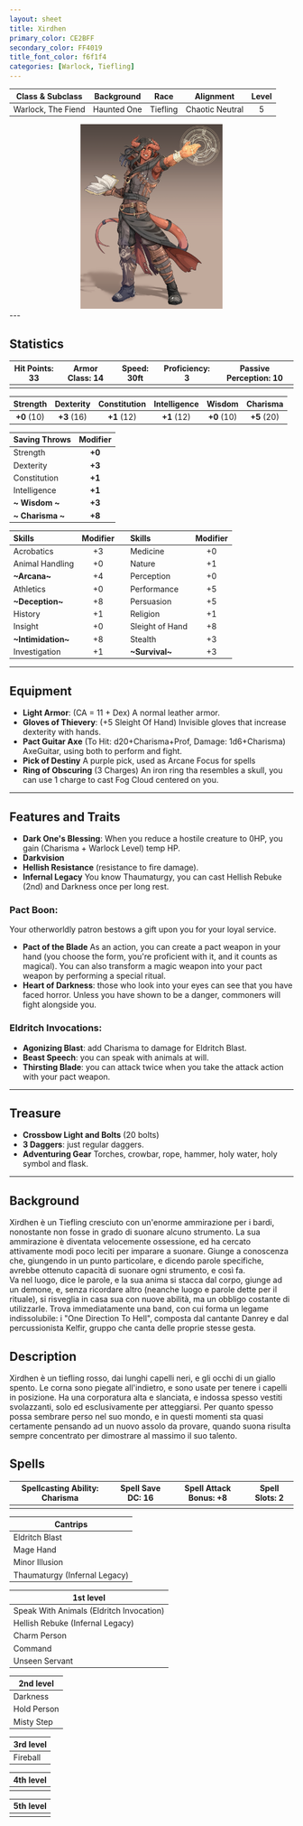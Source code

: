 ```yaml
---
layout: sheet
title: Xirdhen
primary_color: CE2BFF
secondary_color: FF4019
title_font_color: f6f1f4
categories: [Warlock, Tiefling]
---
```


| Class & Subclass| Background | Race | Alignment | Level |
|:-:|:-:|:-:|:-:|:-:|
| Warlock, The Fiend | Haunted One | Tiefling | Chaotic Neutral | 5 |

<div align="center" style="width:50%;margin:auto;">
<img src="/assets/img/Xirdhen.jpg" alt="Xirdhen" title="Xirdhen">
</div>
---

## Statistics

| Hit Points: 33 | Armor Class: 14  | Speed: 30ft | Proficiency: 3 | Passive Perception: 10 |
|-|-|-|-|-|
||||||

| Strength| Dexterity | Constitution | Intelligence | Wisdom | Charisma |
|:-:|:-:|:-:|:-:|:-:|:-:|
| **+0** (10) | **+3** (16) | **+1** (12) | **+1** (12) | **+0** (10) | **+5** (20) |

| Saving Throws | Modifier |
|:-|:-:|
| Strength | **+0** |
| Dexterity | **+3** |
| Constitution | **+1** |
| Intelligence | **+1** | 
| **~ Wisdom ~** | **+3** |
| **~ Charisma ~** | **+8** |

| Skills | Modifier | | Skills | Modifier |
|:-|:-:|:-:|:-|:-:|
| Acrobatics         | +3 || Medicine        | +0 |
| Animal Handling    | +0 || Nature          | +1 |
| **~Arcana~**       | +4 || Perception      | +0 |
| Athletics          | +0 || Performance     | +5 |
| **~Deception~**    | +8 || Persuasion      | +5 |
| History            | +1 || Religion        | +1 |
| Insight            | +0 || Sleight of Hand | +8 |
| **~Intimidation~** | +8 || Stealth         | +3 |
| Investigation      | +1 || **~Survival~**  | +3 |



---



## Equipment

- **Light Armor**: (CA = 11 + Dex) A normal leather armor.
- **Gloves of Thievery**: (+5 Sleight Of Hand) Invisible gloves that increase dexterity with hands.
- **Pact Guitar Axe** (To Hit: d20+Charisma+Prof, Damage: 1d6+Charisma) AxeGuitar, using both to perform and fight.
- **Pick of Destiny** A purple pick, used as Arcane Focus for spells
- **Ring of Obscuring** (3 Charges) An iron ring tha resembles a skull, you can use 1 charge to cast Fog Cloud centered on you.

---

## Features and Traits

- **Dark One's Blessing**: When you reduce a hostile creature to 0HP, you gain (Charisma + Warlock Level) temp HP.
- **Darkvision**
- **Hellish Resistance** (resistance to fire damage).
- **Infernal Legacy** You know Thaumaturgy, you can cast Hellish Rebuke (2nd) and Darkness once per long rest.

### Pact Boon:

Your otherworldly patron bestows a gift upon you for your loyal service.

- **Pact of the Blade** As an action, you can create a pact weapon in your hand (you choose the form, you're proficient with it, and it counts as magical). You can also transform a magic weapon into your pact weapon by performing a special ritual.
- **Heart of Darkness**: those who look into your eyes can see that you have faced horror. Unless you have shown to be a danger, commoners will fight alongside you.

### Eldritch Invocations:

- **Agonizing Blast**: add Charisma to damage for Eldritch Blast.
- **Beast Speech**: you can speak with animals at will.
- **Thirsting Blade**: you can attack twice when you take the attack action with your pact weapon.

---

## Treasure

- **Crossbow Light and Bolts** (20 bolts)
- **3 Daggers**: just regular daggers.
- **Adventuring Gear** Torches, crowbar, rope, hammer, holy water, holy symbol and flask.

---

## Background

Xirdhen è un Tiefling cresciuto con un'enorme ammirazione per i bardi, nonostante non fosse in grado di suonare alcuno strumento. La sua ammirazione è diventata velocemente ossessione, ed ha cercato attivamente modi poco leciti per imparare a suonare.
Giunge a conoscenza che, giungendo in un punto particolare, e dicendo parole specifiche, avrebbe ottenuto capacità di suonare ogni strumento, e così fa.  
Va nel luogo, dice le parole, e la sua anima si stacca dal corpo, giunge ad un demone, e, senza ricordare altro (neanche luogo e parole dette per il rituale), si risveglia in casa sua con nuove abilità, ma un obbligo costante di utilizzarle.
Trova immediatamente una band, con cui forma un legame indissolubile: i "One Direction To Hell", composta dal cantante Danrey e dal percussionista Kelfir, gruppo che canta delle proprie stesse gesta.

## Description

Xirdhen è un tiefling rosso, dai lunghi capelli neri, e gli occhi di un giallo spento. Le corna sono piegate all'indietro, e sono usate per tenere i capelli in posizione. Ha una corporatura alta e slanciata, e indossa spesso vestiti svolazzanti, solo ed esclusivamente per atteggiarsi. Per quanto spesso possa sembrare perso nel suo mondo, e in questi momenti sta quasi certamente pensando ad un nuovo assolo da provare, quando suona risulta sempre concentrato per dimostrare al massimo il suo talento.

## Spells

| Spellcasting Ability: Charisma | Spell Save DC: 16  | Spell Attack Bonus: +8 | Spell Slots: 2 |
|-|-|-|-|
|||||

| Cantrips |
|-|
| Eldritch Blast |
| Mage Hand |
| Minor Illusion |
| Thaumaturgy (Infernal Legacy) |

| 1st level |
|-|
| Speak With Animals (Eldritch Invocation) |
| Hellish Rebuke (Infernal Legacy) |
| Charm Person |
| Command |
| Unseen Servant |

| 2nd level |
|-|
| Darkness |
| Hold Person |
| Misty Step |

| 3rd level |
|-|
| Fireball |

| 4th level |
|-|
| |

| 5th level |
|-|
| |
